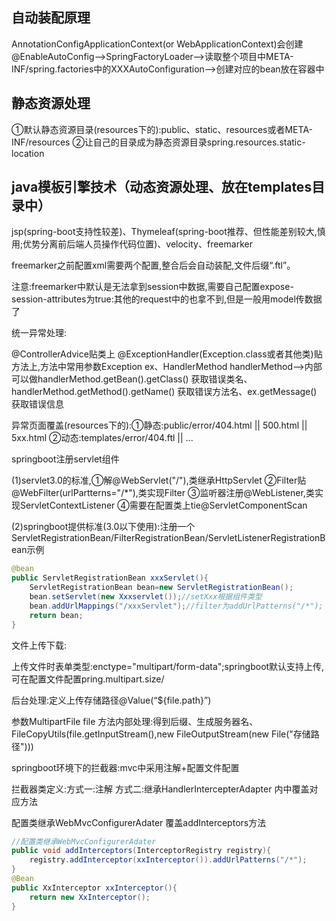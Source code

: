 ## 自动装配原理

AnnotationConfigApplicationContext(or WebApplicationContext)会创建@EnableAutoConfig-->SpringFactoryLoader-->读取整个项目中META-INF/spring.factories中的XXXAutoConfiguration-->创建对应的bean放在容器中

## 静态资源处理

①默认静态资源目录(resources下的):public、static、resources或者META-INF/resources   ②让自己的目录成为静态资源目录spring.resources.static-location

## java模板引擎技术（动态资源处理、放在templates目录中）

jsp(spring-boot支持性较差)、Thymeleaf(spring-boot推荐、但性能差别较大,慎用;优势分离前后端人员操作代码位置)、velocity、freemarker

freemarker之前配置xml需要两个配置,整合后会自动装配,文件后缀“.ftl”。

注意:freemarker中默认是无法拿到session中数据,需要自己配置expose-session-attributes为true:其他的request中的也拿不到,但是一般用model传数据了

统一异常处理:

@ControllerAdvice贴类上 @ExceptionHandler(Exception.class或者其他类)贴方法上,方法中常用参数Exception ex、HandlerMethod handlerMethod-->内部可以做handlerMethod.getBean().getClass() 获取错误类名、handlerMethod.getMethod().getName() 获取错误方法名、ex.getMessage() 获取错误信息

异常页面覆盖(resources下的):①静态:public/error/404.html || 500.html || 5xx.html   ②动态:templates/error/404.ftl || ...

springboot注册servlet组件

(1)servlet3.0的标准,①解@WebServlet("/"),类继承HttpServlet   ②Filter贴@WebFilter(urlPartterns="/*"),类实现Filter  ③监听器注册@WebListener,类实现ServletContextListener    ④需要在配置类上tie@ServletComponentScan

(2)springboot提供标准(3.0以下使用):注册一个ServletRegistrationBean/FilterRegistrationBean/ServletListenerRegistrationBean示例

```java
@bean
public ServletRegistrationBean xxxServlet(){
    ServletRegistrationBean bean=new ServletRegistrationBean();
    bean.setServlet(new Xxxservlet());//setXxx根据组件类型
    bean.addUrlMappings("/xxxServlet");//filter为addUrlPatterns("/*");
    return bean;
}
```

文件上传下载:

上传文件时表单类型:enctype="multipart/form-data";springboot默认支持上传,可在配置文件配置pring.multipart.size/

后台处理:定义上传存储路径@Value(“${file.path}”)

参数MultipartFile file 方法内部处理:得到后缀、生成服务器名、FileCopyUtils(file.getInputStream(),new FileOutputStream(new File("存储路径")))

springboot环境下的拦截器:mvc中采用注解+配置文件配置

拦截器类定义:方式一:注解 方式二:继承HandlerIntercepterAdapter  内中覆盖对应方法

配置类继承WebMvcConfigurerAdater   覆盖addInterceptors方法

```java
//配置类继承WebMvcConfigurerAdater  
public void addInterceptors(InterceptorRegistry registry){
    registry.addInterceptor(xxInterceptor()).addUrlPatterns("/*");
}
@Bean 
public XxInterceptor xxInterceptor(){
    return new XxInterceptor();
}
```

